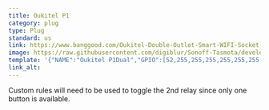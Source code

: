 ```yaml
---
title: Oukitel P1
category: plug
type: Plug
standard: us
link: https://www.banggood.com/Oukitel-Double-Outlet-Smart-WIFI-Socket-US-Plug-APP-Remote-Control-Timing-Smart-Home-Switch-Power-Ou-p-1371092.html
image: https://raw.githubusercontent.com/digiblur/Sonoff-Tasmota/development/jpgs/OukitelP1.JPG
template: '{"NAME":"Oukitel P1Dual","GPIO":[52,255,255,255,255,255,255,255,22,17,255,21,255],"FLAG":0,"BASE":18}' 
link_alt: 
---
```



Custom rules will need to be used to toggle the 2nd relay since only one button is available.





